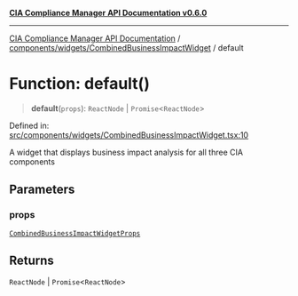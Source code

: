 [**CIA Compliance Manager API Documentation v0.6.0**](../../../../README.md)

***

[CIA Compliance Manager API Documentation](../../../../modules.md) / [components/widgets/CombinedBusinessImpactWidget](../README.md) / default

# Function: default()

> **default**(`props`): `ReactNode` \| `Promise`\<`ReactNode`\>

Defined in: [src/components/widgets/CombinedBusinessImpactWidget.tsx:10](https://github.com/Hack23/cia-compliance-manager/blob/32fe683007dd7fe1aa6b244d2353e60fab4f51de/src/components/widgets/CombinedBusinessImpactWidget.tsx#L10)

A widget that displays business impact analysis for all three CIA components

## Parameters

### props

[`CombinedBusinessImpactWidgetProps`](../../../../types/widgets/interfaces/CombinedBusinessImpactWidgetProps.md)

## Returns

`ReactNode` \| `Promise`\<`ReactNode`\>
